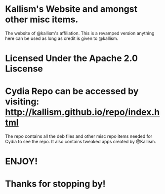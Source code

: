 # Kallism's Website and amongst other misc items.
The website of @kallism's affiliation.
This is a revamped version anything here can be used as long as credit is given to @kallism.

# Licensed Under the Apache 2.0 Liscense

# Cydia Repo can be accessed by visiting: <font color="red">http://kallism.github.io/repo/index.html</font>
The repo contains all the deb files and other misc repo items needed for Cydia to see the repo.
It also contains tweaked apps created by @Kallism.


# ENJOY!
# Thanks for stopping by!

